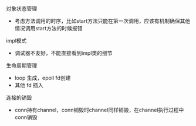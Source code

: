 

对象状态管理
- 考虑方法调用的时序，比如start方法只能在第一次调用，应该有机制确保其他情况调用start方法的时候报错

impl模式
- 调试器不友好，不能直接看到impl类的细节

生命周期管理
- loop 生成，epoll fd创建
- 其他 fd 插入

连接的销毁
- conn持有channel，conn销毁时channel同样销毁，在channel执行过程中conn销毁


